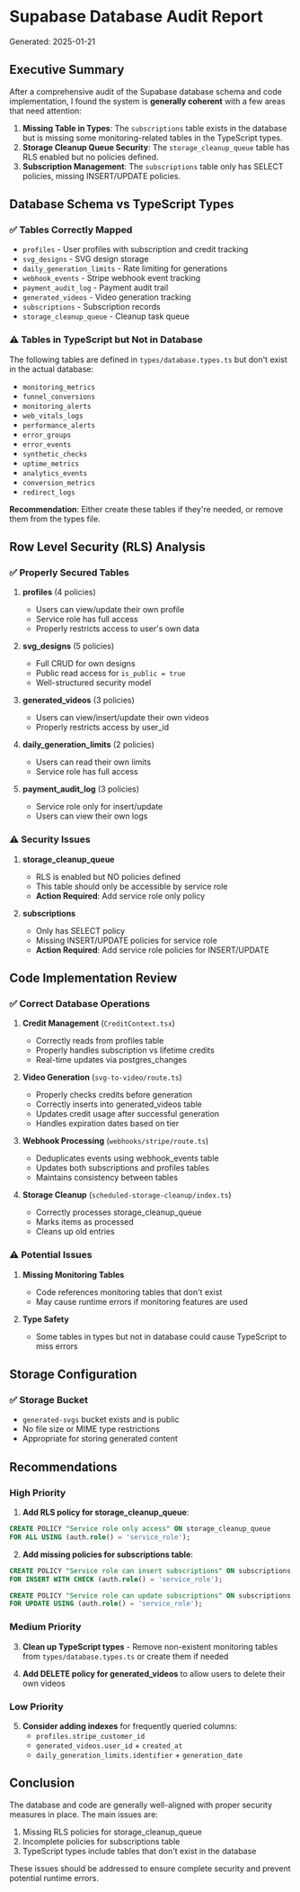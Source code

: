 # Supabase Database Audit Report

Generated: 2025-01-21

## Executive Summary

After a comprehensive audit of the Supabase database schema and code implementation, I found the system is **generally coherent** with a few areas that need attention:

1. **Missing Table in Types**: The `subscriptions` table exists in the database but is missing some monitoring-related tables in the TypeScript types.
2. **Storage Cleanup Queue Security**: The `storage_cleanup_queue` table has RLS enabled but no policies defined.
3. **Subscription Management**: The `subscriptions` table only has SELECT policies, missing INSERT/UPDATE policies.

## Database Schema vs TypeScript Types

### ✅ Tables Correctly Mapped
- `profiles` - User profiles with subscription and credit tracking
- `svg_designs` - SVG design storage
- `daily_generation_limits` - Rate limiting for generations
- `webhook_events` - Stripe webhook event tracking
- `payment_audit_log` - Payment audit trail
- `generated_videos` - Video generation tracking
- `subscriptions` - Subscription records
- `storage_cleanup_queue` - Cleanup task queue

### ⚠️ Tables in TypeScript but Not in Database
The following tables are defined in `types/database.types.ts` but don't exist in the actual database:
- `monitoring_metrics`
- `funnel_conversions`
- `monitoring_alerts`
- `web_vitals_logs`
- `performance_alerts`
- `error_groups`
- `error_events`
- `synthetic_checks`
- `uptime_metrics`
- `analytics_events`
- `conversion_metrics`
- `redirect_logs`

**Recommendation**: Either create these tables if they're needed, or remove them from the types file.

## Row Level Security (RLS) Analysis

### ✅ Properly Secured Tables
1. **profiles** (4 policies)
   - Users can view/update their own profile
   - Service role has full access
   - Properly restricts access to user's own data

2. **svg_designs** (5 policies)
   - Full CRUD for own designs
   - Public read access for `is_public = true`
   - Well-structured security model

3. **generated_videos** (3 policies)
   - Users can view/insert/update their own videos
   - Properly restricts access by user_id

4. **daily_generation_limits** (2 policies)
   - Users can read their own limits
   - Service role has full access

5. **payment_audit_log** (3 policies)
   - Service role only for insert/update
   - Users can view their own logs

### ⚠️ Security Issues

1. **storage_cleanup_queue**
   - RLS is enabled but NO policies defined
   - This table should only be accessible by service role
   - **Action Required**: Add service role only policy

2. **subscriptions**
   - Only has SELECT policy
   - Missing INSERT/UPDATE policies for service role
   - **Action Required**: Add service role policies for INSERT/UPDATE

## Code Implementation Review

### ✅ Correct Database Operations

1. **Credit Management** (`CreditContext.tsx`)
   - Correctly reads from profiles table
   - Properly handles subscription vs lifetime credits
   - Real-time updates via postgres_changes

2. **Video Generation** (`svg-to-video/route.ts`)
   - Properly checks credits before generation
   - Correctly inserts into generated_videos table
   - Updates credit usage after successful generation
   - Handles expiration dates based on tier

3. **Webhook Processing** (`webhooks/stripe/route.ts`)
   - Deduplicates events using webhook_events table
   - Updates both subscriptions and profiles tables
   - Maintains consistency between tables

4. **Storage Cleanup** (`scheduled-storage-cleanup/index.ts`)
   - Correctly processes storage_cleanup_queue
   - Marks items as processed
   - Cleans up old entries

### ⚠️ Potential Issues

1. **Missing Monitoring Tables**
   - Code references monitoring tables that don't exist
   - May cause runtime errors if monitoring features are used

2. **Type Safety**
   - Some tables in types but not in database could cause TypeScript to miss errors

## Storage Configuration

### ✅ Storage Bucket
- `generated-svgs` bucket exists and is public
- No file size or MIME type restrictions
- Appropriate for storing generated content

## Recommendations

### High Priority
1. **Add RLS policy for storage_cleanup_queue**:
```sql
CREATE POLICY "Service role only access" ON storage_cleanup_queue
FOR ALL USING (auth.role() = 'service_role');
```

2. **Add missing policies for subscriptions table**:
```sql
CREATE POLICY "Service role can insert subscriptions" ON subscriptions
FOR INSERT WITH CHECK (auth.role() = 'service_role');

CREATE POLICY "Service role can update subscriptions" ON subscriptions
FOR UPDATE USING (auth.role() = 'service_role');
```

### Medium Priority
3. **Clean up TypeScript types** - Remove non-existent monitoring tables from `types/database.types.ts` or create them if needed

4. **Add DELETE policy for generated_videos** to allow users to delete their own videos

### Low Priority
5. **Consider adding indexes** for frequently queried columns:
   - `profiles.stripe_customer_id`
   - `generated_videos.user_id` + `created_at`
   - `daily_generation_limits.identifier` + `generation_date`

## Conclusion

The database and code are generally well-aligned with proper security measures in place. The main issues are:
1. Missing RLS policies for storage_cleanup_queue
2. Incomplete policies for subscriptions table
3. TypeScript types include tables that don't exist in the database

These issues should be addressed to ensure complete security and prevent potential runtime errors.